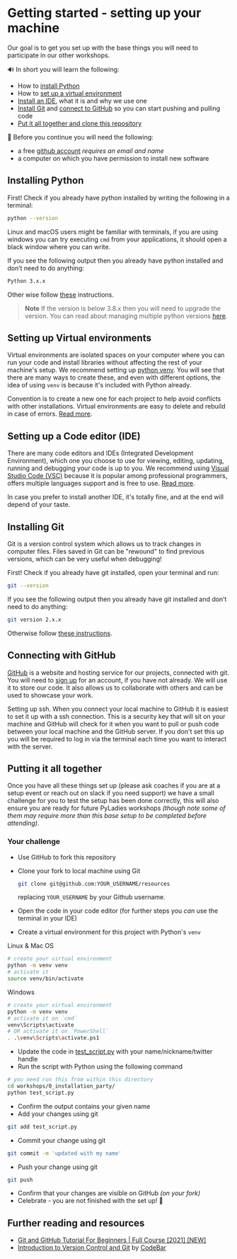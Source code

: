 # Getting started - setting up your machine

Our goal is to get you set up with the base things you will need to participate in our other workshops.

🔊 In short you will learn the following:

- How to [install Python](#installing-python)
- How to [set up a virtual environment](#setting-up-virtual-environments)
- [Install an IDE](#setting-up-a-code-editor-ide), what it is and why we use one
- [Install Git](#installing-git) and [connect to GitHub](#getting-started---setting-up-your-machine) so you can start pushing and pulling code
- [Put it all together and clone this repository](#putting-it-all-together)

🚨 Before you continue you will need the following:

- a free [github account](https://github.com/signup) *requires an email and name*
- a computer on which you have permission to install new software

## Installing Python

First!
Check if you already have python installed by writing the following in a terminal:

```sh
python --version
```

Linux and macOS users might be familiar with terminals, if you are using windows you
can try executing `cmd` from your applications, it should open a black window
where you can write.

If you see the following output then you already have python installed and don’t need to do anything:

```sh
Python 3.x.x
```

Other wise follow [these](https://tutorial.djangogirls.org/en/installation/#python) instructions.

> **Note**
> If the version is below 3.8.x then you will need to upgrade the version.
> You can read about managing multiple python versions [here](https://github.com/pyenv/pyenv#simple-python-version-management-pyenv).


## Setting up Virtual environments

Virtual environments are isolated spaces on your computer where you can run your code and install libraries without affecting the rest of your machine's setup. We recommend setting up [python venv](https://docs.python.org/3/library/venv.html). You will see that there are many ways to create these, and even with different options, the idea of using `venv` is because it's included with Python already.

Convention is to create a new one for each project to help avoid conflicts with other installations. Virtual environments are easy to delete and rebuild in case of errors. [Read more](https://realpython.com/python-virtual-environments-a-primer/).

## Setting up a Code editor (IDE)

There are many code editors and IDEs (Integrated Development Environment), which one you choose to use for viewing, editing, updating, running and debugging your code is up to you.
We recommend using [Visual Studio Code (VSC)](https://code.visualstudio.com) because it is popular among professional programmers, offers multiple languages support and is free to use. [Read more](https://realpython.com/python-ides-code-editors-guide/).

In case you prefer to install another IDE, it's totally fine, and at the end
will depend of your taste.

## Installing Git

Git is a version control system which allows us to track changes in computer files. Files saved in Git can be "rewound" to find previous versions, which can be very useful when debugging!

First!
Check if you already have git installed, open your terminal and run:

```sh
git --version
```

If you see the following output then you already have git installed and don’t need to do anything:

```sh
git version 2.x.x
```

Otherwise follow [these instructions](https://github.com/git-guides/install-git).

## Connecting with GitHub

[GitHub](https//github.com) is a website and hosting service for our projects, connected with git. You will need to [sign up](https://github.com/join) for an account, if you have not already. We will use it to store our code. It also allows us to collaborate with others and can be used to showcase your work.

Setting up ssh. When you connect your local machine to GitHub it is easiest to set it up with a ssh connection. This is a security key that will sit on your machine and GitHub will check for it when you want to pull or push code between your local machine and the GitHub server. If you don't set this up you will be required to log in via the terminal each time you want to interact with the server.

## Putting it all together

Once you have all these things set up (please ask coaches if you are at a setup event or reach out on slack if you need support) we have a small challenge for you to test the setup has been done correctly, this will also ensure you are ready for future PyLadies workshops *(though note some of them may require more than this base setup to be completed before attending)*.

### Your challenge

- Use GitHub to fork this repository
- Clone your fork to local machine using Git

  ```sh
  git clone git@github.com:YOUR_USERNAME/resources
  ```
  replacing `YOUR_USERNAME` by your Github username.
- Open the code in your code editor (for further steps you *can* use the terminal in your IDE)
- Create a virtual environment for this project with Python's `venv`

Linux & Mac OS
```sh
# create your virtual environment
python -m venv venv
# activate it
source venv/bin/activate

```

Windows
```sh
# create your virtual environment
python -m venv venv
# activate it on `cmd`
venv\Scripts\activate
# OR activate it on `PowerShell`
. .\venv\Scripts\activate.ps1
```
- Update the code in [test_script.py](README.md) with your name/nickname/twitter handle
- Run the script with Python using the following command

```sh
# you need run this from within this directory
cd workshops/0_installation_party/
python test_script.py
```
- Confirm the output contains your given name
- Add your changes using git

```sh
git add test_script.py
```

- Commit your change using git

```sh
git commit -m 'updated with my name'
```
- Push your change using git

```sh
git push
```
- Confirm that your changes are visible on GitHub *(on your fork)*
- Celebrate - you are not finished with the set up! 🎉

## Further reading and resources

- [Git and GitHub Tutorial For Beginners | Full Course [2021] [NEW]](https://www.youtube.com/watch?v=3fUbBnN_H2c)
- [Introduction to Version Control and Git](http://tutorials.codebar.io/version-control/introduction/tutorial.html) by [CodeBar](https://codebar.io/)

